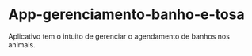 # App-gerenciamento-banho-e-tosa
Aplicativo tem o intuito de gerenciar o agendamento de banhos nos animais.
